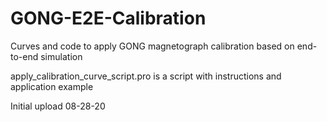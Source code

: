 # GONG-E2E-Calibration
Curves and code to apply GONG magnetograph calibration based on end-to-end simulation

apply_calibration_curve_script.pro is a script with instructions and application example 

Initial upload 08-28-20
